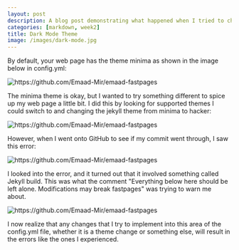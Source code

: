 ```yaml
---
layout: post
description: A blog post demonstrating what happened when I tried to change the theme of my web page from minima to another supported theme.
categories: [markdown, week2]
title: Dark Mode Theme
image: /images/dark-mode.jpg
---
```


By default, your web page has the theme minima as shown in the image below in config.yml:

![]({{site.baseurl}}/images/config-file.png "https://github.com/Emaad-Mir/emaad-fastpages")

The minima theme is okay, but I wanted to try something different to spice up my web page a little bit. I did this by looking for supported themes I could switch to and changing the jekyll theme from minima to hacker:

![]({{site.baseurl}}/images/theme-change.png "https://github.com/Emaad-Mir/emaad-fastpages")

However, when I went onto GitHub to see if my commit went through, I saw this error:

![]({{site.baseurl}}/images/fail.png "https://github.com/Emaad-Mir/emaad-fastpages")

I looked into the error, and it turned out that it involved something called Jekyll build. This was what the comment "Everything below here should be left alone. Modifications may break fastpages" was trying to warn me about. 

![]({{site.baseurl}}/images/comment.jpg "https://github.com/Emaad-Mir/emaad-fastpages")


I now realize that any changes that I try to implement into this area of the config.yml file, whether it is a theme change or something else, will result in the errors like the ones I experienced. 







